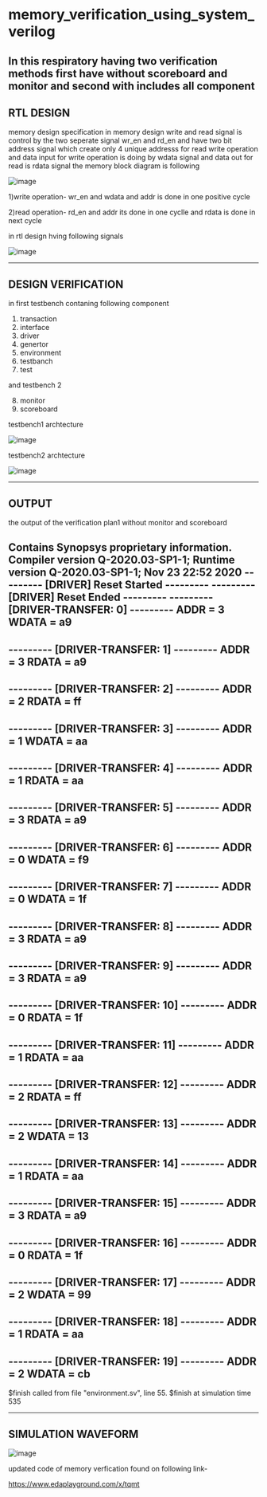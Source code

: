 # memory_verification_using_system_verilog
In this respiratory having two verification methods first have without scoreboard and monitor and second with includes all component
---------------------------------------------------------------------------------------------------------------------------------------------------------------------------------
RTL DESIGN
---------------------------------------------------------------------------------------------------------------------------------------------------------------------------------
memory design specification
in memory design write and read signal is control by the two seperate signal wr_en and rd_en and have two bit address signal which create only  4 unique addresss for read write operation and data input for write operation is doing by wdata signal and data out  for read is rdata signal the memory block diagram is following

![image](https://user-images.githubusercontent.com/72481400/100048173-3eb59300-2e3a-11eb-9aaa-4843f6a6d437.png)

1)write operation-
wr_en and wdata and addr  is done in one positive cycle


2)read operation-
rd_en and addr its done in one cyclle and rdata is done in next cycle

in rtl design hving following signals 

![image](https://user-images.githubusercontent.com/72481400/100047895-90a9e900-2e39-11eb-94b2-f571c0ebd4e8.png)

---------------------------------------------------------------------------------------------------------------------------------------------------------------------------------
DESIGN VERIFICATION
---------------------------------------------------------------------------------------------------------------------------------------------------------------------------------
in first testbench contaning following component
1) transaction
2) interface
3) driver
4) genertor
5) environment
6) testbanch
7) test


and  testbench 2

8) monitor
9) scoreboard

testbench1 archtecture

![image](https://user-images.githubusercontent.com/72481400/100047204-e382a100-2e37-11eb-945c-e6aca0c99e60.png)

testbench2 archtecture

![image](https://user-images.githubusercontent.com/72481400/100103400-dba01c80-2e8a-11eb-9d9a-baf883e53a21.png)



---------------------------------------------------------------------------------------------------------------------------------------------------------------------------------
OUTPUT
---------------------------------------------------------------------------------------------------------------------------------------------------------------------------------
 
 the output of the verification plan1 without monitor and scoreboard 
 
 Contains Synopsys proprietary information.
Compiler version Q-2020.03-SP1-1; Runtime version Q-2020.03-SP1-1;  Nov 23 22:52 2020
--------- [DRIVER] Reset Started ---------
--------- [DRIVER] Reset Ended ---------
--------- [DRIVER-TRANSFER: 0] ---------
	ADDR = 3 	WDATA = a9
-----------------------------------------
--------- [DRIVER-TRANSFER: 1] ---------
	ADDR = 3 	RDATA = a9
-----------------------------------------
--------- [DRIVER-TRANSFER: 2] ---------
	ADDR = 2 	RDATA = ff
-----------------------------------------
--------- [DRIVER-TRANSFER: 3] ---------
	ADDR = 1 	WDATA = aa
-----------------------------------------
--------- [DRIVER-TRANSFER: 4] ---------
	ADDR = 1 	RDATA = aa
-----------------------------------------
--------- [DRIVER-TRANSFER: 5] ---------
	ADDR = 3 	RDATA = a9
-----------------------------------------
--------- [DRIVER-TRANSFER: 6] ---------
	ADDR = 0 	WDATA = f9
-----------------------------------------
--------- [DRIVER-TRANSFER: 7] ---------
	ADDR = 0 	WDATA = 1f
-----------------------------------------
--------- [DRIVER-TRANSFER: 8] ---------
	ADDR = 3 	RDATA = a9
-----------------------------------------
--------- [DRIVER-TRANSFER: 9] ---------
	ADDR = 3 	RDATA = a9
-----------------------------------------
--------- [DRIVER-TRANSFER: 10] ---------
	ADDR = 0 	RDATA = 1f
-----------------------------------------
--------- [DRIVER-TRANSFER: 11] ---------
	ADDR = 1 	RDATA = aa
-----------------------------------------
--------- [DRIVER-TRANSFER: 12] ---------
	ADDR = 2 	RDATA = ff
-----------------------------------------
--------- [DRIVER-TRANSFER: 13] ---------
	ADDR = 2 	WDATA = 13
-----------------------------------------
--------- [DRIVER-TRANSFER: 14] ---------
	ADDR = 1 	RDATA = aa
-----------------------------------------
--------- [DRIVER-TRANSFER: 15] ---------
	ADDR = 3 	RDATA = a9
-----------------------------------------
--------- [DRIVER-TRANSFER: 16] ---------
	ADDR = 0 	RDATA = 1f
-----------------------------------------
--------- [DRIVER-TRANSFER: 17] ---------
	ADDR = 2 	WDATA = 99
-----------------------------------------
--------- [DRIVER-TRANSFER: 18] ---------
	ADDR = 1 	RDATA = aa
-----------------------------------------
--------- [DRIVER-TRANSFER: 19] ---------
	ADDR = 2 	WDATA = cb
-----------------------------------------
$finish called from file "environment.sv", line 55.
$finish at simulation time                  535

---------------------------------------------------------------------------------------------------------------------------------------------------------------------------------
SIMULATION WAVEFORM
---------------------------------------------------------------------------------------------------------------------------------------------------------------------------------

![image](https://user-images.githubusercontent.com/72481400/100048760-999bba00-2e3b-11eb-813e-c1ccc017b03c.png)


updated code of memory verfication found on following link-

https://www.edaplayground.com/x/tqmt


